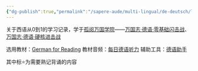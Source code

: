 ```yaml
---
{"dg-publish":true,"permalink":"/sapere-aude/multi-lingual/de-deutsch/lektion-0/","dgPassFrontmatter":true}
---
```



关于西语从0到1的学习记录，学于[孤阅万国学院](https://www.lonelyreader.com/respublica-linguae/)——[万国志·德语·零基础闪击战](https://lrl.lonelyreader.com/#/productDetail?productKeyId=C219)、[万国志·德语·硬核进击战](https://lrl.lonelyreader.com/#/productDetail?productKeyId=C220)

选用教材：[German for Reading](https://www.amazon.com/German-Reading-Programmed-Approach-Undergraduate/dp/0133540197)
教材音频：[每日德语听力](https://www.godic.net/webting/sharechannel?id=b4a570ee-9599-4efb-9930-6134708f70e0&ua=%2Feusoft_ting_de_android%2F10.0.0%2Fbf9cde3cc32fa91c_v%2F%2F%2F)
辅助工具：[德语助手](https://www.francochinois.com/v4/de/app/dehelper)

其中标⭐为需要熟记背诵的内容